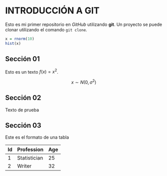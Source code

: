 # INTRODUCCIÓN A GIT

Esto es mi primer repositorio en *GitHub* utilizando **git**. Un proyecto se puede clonar utilizando el comando `git clone`.

```r
x = rnorm(10)
hist(x)
```

## Sección 01

Esto es un texto $f(x) = x^2$.

$$x \sim N(0, \sigma^2)$$

## Sección 02

Texto de prueba

## Sección 03

Este es el formato de una tabla

|Id | Profession | Age |
|-- | -- | -- |
|1 | Statistician | 25 |
|2 | Writer | 32 |


